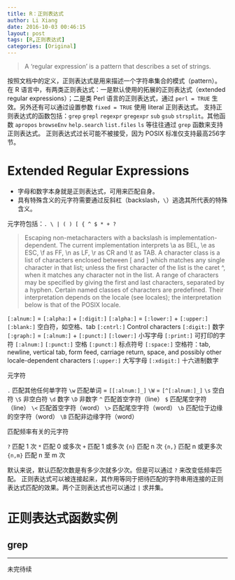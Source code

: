 ```yaml
---
title: R：正则表达式
author: Li Xiang
date: 2016-10-03 00:46:15
layout: post
tags: [R,正则表达式]
categories: [Original]
---
```


> A ‘regular expression’ is a pattern that describes a set of strings.

按照文档中的定义，正则表达式是用来描述一个字符串集合的模式（pattern）。
在 R 语言中，有两类正则表达式：一是默认使用的拓展的正则表达式（extended regular expressions）；二是类 Perl 语言的正则表达式，通过 `perl = TRUE` 生效。另外还有可以通过设置参数 `fixed = TRUE` 使用 literal 正则表达式。
支持正则表达式的函数包括：`grep` `grepl` `regexpr` `gregexpr` `sub` `gsub` `strsplit`。其他函数 `apropos` `browseEnv` `help.search` `list.files` `ls` 等往往通过 `grep` 函数来支持正则表达式。
正则表达式过长可能不被接受，因为 POSIX 标准仅支持最高256字节。

# Extended Regular Expressions

- 字母和数字本身就是正则表达式，可用来匹配自身。
- 具有特殊含义的元字符需要通过反斜杠（backslash，`\`）逃逸其所代表的特殊含义。

元字符包括：`. \ | ( ) [ { ^ $ * + ?`

> Escaping non-metacharacters with a backslash is implementation-dependent. The current implementation interprets \a as BEL, \e as ESC, \f as FF, \n as LF, \r as CR and \t as TAB.
> A character class is a list of characters enclosed between [ and ] which matches any single character in that list; unless the first character of the list is the caret ^, when it matches any character not in the list.
> A range of characters may be specified by giving the first and last characters, separated by a hyphen.
> Certain named classes of characters are predefined. Their interpretation depends on the locale (see locales); the interpretation below is that of the POSIX locale.

`[:alnum:]` = `[:alpha:]` + `[:digit:]`
`[:alpha:]` = `[:lower:]` + `[:upper:]`
`[:blank:]` 空白符，如空格、tab
`[:cntrl:]` Control characters
`[:digit:]` 数字
`[:graph:]` = `[:alnum:]` + `[:punct:]`
`[:lower:]` 小写字母
`[:print:]` 可打印的字符 `[:alnum:]` `[:punct:]` 空格
`[:punct:]` 标点符号
`[:space:]` 空格符：tab, newline, vertical tab, form feed, carriage return, space, and possibly other locale-dependent characters
`[:upper:]` 大写字母
`[:xdigit:]` 十六进制数字

元字符

`.` 匹配其他任何单字符
`\w` 匹配单词 = `[[:alnum:]_]` `\W` = `[^[:alnum:]_]`
`\s` 空白符 `\S` 非空白符
`\d` 数字 `\D` 非数字
`^` 匹配首空字符（line）
`$` 匹配尾空字符（line）
`\<` 匹配首空字符（word）
`\>` 匹配尾空字符（word）
`\b` 匹配位于边缘的空字符（word）
`\B` 匹配非边缘字符（word）

匹配频率有关的元字符

`?` 匹配 1 次
`*` 匹配 0 或多次
`+` 匹配 1 或多次
`{n}` 匹配 n 次
`{n,}` 匹配 n 或更多次
`{n,m}` 匹配 n 至 m 次

默认来说，默认匹配次数是有多少次就多少次。但是可以通过 `?` 来改变低频率匹配。
正则表达式可以被连接起来，其作用等同于把待匹配的字符串用连接的正则表达式匹配的效果。两个正则表达式也可以通过 `|` 求并集。

# 正则表达式函数实例

## grep

---

未完待续
